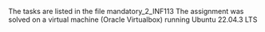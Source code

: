 The tasks are listed in the file mandatory_2_INF113
The assignment was solved on a virtual machine (Oracle Virtualbox) running Ubuntu 22.04.3 LTS
